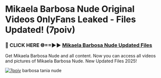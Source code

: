 # Mikaela Barbosa Nude Original Videos 0nlyFans Leaked - Files Updated! (7poiv)

<h3>🔴 CLICK HERE 🌐==►► <a href="https://tinyurl.com/yc6ubb5a" rel="nofollow">Mikaela Barbosa Nude Updated Files</a></h3>

Get Mikaela Barbosa Nude and all content. Now you can access all videos and pictures of Mikaela Barbosa Nude. New Updated Files 2025!

[![7poiv](https://i.imgur.com/7eu0CRL.gif)](https://tinyurl.com/yc6ubb5a)
barbosa tania nude